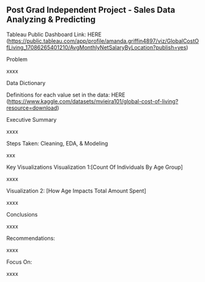 ## Post Grad Independent Project - Sales Data Analyzing & Predicting

Tableau Public Dashboard Link: HERE (https://public.tableau.com/app/profile/amanda.griffin4897/viz/GlobalCostOfLiving_17086265401210/AvgMonthlyNetSalaryByLocation?publish=yes)

Problem

xxxx

Data Dictionary

Definitions for each value set in the data: HERE (https://www.kaggle.com/datasets/mvieira101/global-cost-of-living?resource=download)

Executive Summary

xxxx

Steps Taken: Cleaning, EDA, & Modeling

xxx

Key Visualizations
Visualization 1:[Count Of Individuals By Age Group]

xxxx

Visualization 2: [How Age Impacts Total Amount Spent]

xxxx

Conclusions

xxxx

Recommendations:

xxxx

Focus On:

xxxx